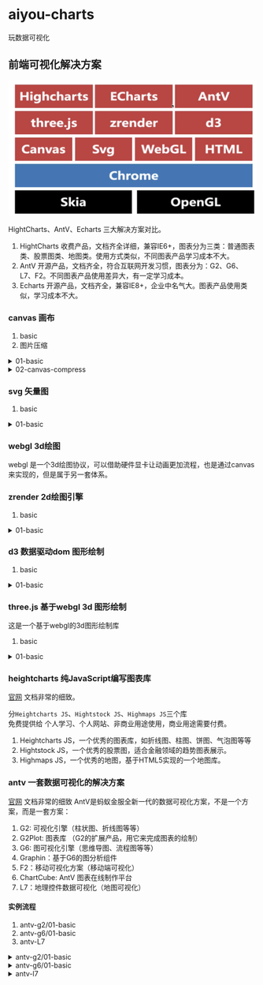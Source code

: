 # aiyou-charts
玩数据可视化

## 前端可视化解决方案

![众多可视化解决方案](./md-source/可视化解决方案-20200816095839.png)

HightCharts、AntV、Echarts 三大解决方案对比。

1. HightCharts 收费产品，文档齐全详细，兼容IE6+，图表分为三类：普通图表类、股票图类、地图类。使用方式类似，不同图表产品学习成本不大。
2. AntV 开源产品，文档齐全，符合互联网开发习惯，图表分为：G2、G6、L7、F2。不同图表产品使用差异大，有一定学习成本。
3. Echarts 开源产品，文档齐全，兼容IE8+，企业中名气大。图表产品使用类似，学习成本不大。

### canvas 画布

1. basic
2. 图片压缩


<details>
<summary>01-basic</summary>

1. 在html中编写canvas标签，得指定宽高
2. 获取canvas 的 dom
3. 获取canvas 上下文对象
4. 设置你要的绘图属性
5. 调用绘图的API方法

> **HELP**
> [html5 canvas 手册](https://www.w3school.com.cn/tags/html_ref_canvas.asp)

</details>


<details>
<summary>02-canvas-compress</summary>

1. html中添加一个type为file的input
2. 在script中定义上传类型以及上传容器限制的常量
3. 监听文件域的change事件，对文件的类型以及大小进行判断，最后调用`convertImageToBase64`方法
4. 在`convertImageToBase64`将图片转换成base64，并将base64码传到回调函数中，回调函数中会调用`compress`方法来进行base64后的图片的压缩
5. 在`compress`方法中定义压缩后的图片的最大宽高，将base64码赋值给Image对象的src，同时监听Image对象的load方法。
6. 根据图片的原始宽高除以最大宽高来计算图片的压缩比率，通过压缩比率来重置压缩后的图片宽高。当图片原始宽高小于最大宽高时可以不进行压缩，也可以将图片新的宽高设置为原始宽高。创建画布对象，设置它的宽高，创建画布上下文，将图片绘制到画布上去，调用canvas的toBase64URL方法，同时设置压缩比率和图片类型。最终调用回调函数，将压缩后的图片的base64码传到回调函数中去。最后会调用`uploadToServer`方法，将base64码传递到服务上。

</details>



### svg 矢量图

1. basic

<details>

<summary>01-basic</summary>

1. 在html中编写svg标签，指定宽高
2. 编写svg绘图标签
3. 编写绘图标签的属性和样式

> **HELP**
> [html5 svg 手册](https://www.w3school.com.cn/svg/svg_reference.asp)

</details>

### webgl 3d绘图

webgl 是一个3d绘图协议，可以借助硬件显卡让动画更加流程，也是通过canvas来实现的，但是属于另一套体系。

### zrender 2d绘图引擎

1. basic

<details>

<summary>01-basic</summary>

1. 引入zrender的类库
2. 编写一个div容器
3. 初始化zrender容器对象
4. 初始化zrender绘图对象（矩形、折现、圆、点...）
5. 调用zrender 的 add方法进行绘图

> **HELP**
> [zrender 官网](https://ecomfe.github.io/zrender-doc/public/)
> [zrender 官网-实例](https://ecomfe.github.io/zrender-doc/public/examples.html)
> [zrender 官网-文档](https://ecomfe.github.io/zrender-doc/public/api.html)
> [zrender 官网-实例代码](https://github.com/ecomfe/zrender-doc/tree/master/public/examples)

</details>

### d3 数据驱动dom 图形绘制

1. basic

<details>

<summary>01-basic</summary>

1. 引入d3的类库
2. 通过调用d3的API将html的dom转换成d3的dom
3. 调用d3的API(datum、data、text...)来实现以数据驱动DOM

> **HELP**
> [d3 官网](https://d3js.org/)
> [d3 案例](https://observablehq.com/@d3/gallery)
> [d3 学习之路](https://zhuanlan.zhihu.com/p/38001672)
> [d3 绘制思维导图](https://github.com/reclay/vue-d3-tree-example)

</details>

### three.js 基于webgl 3d 图形绘制

这是一个基于webgl的3d图形绘制库

1. basic

<details>
<summary>01-basic</summary>

> **HELP**
> [开源地址](https://github.com/mrdoob/three.js)
> [官方文档](https://threejs.org/docs/)

</details>

### heightcharts 纯JavaScript编写图表库

[官网](https://www.highcharts.com.cn/)  文档非常的细致。

分`Heightcharts JS`、`Hightstock JS`、`Highmaps JS`三个库  
免费提供给 个人学习、个人网站、非商业用途使用，商业用途需要付费。  

1. Heightcharts JS，一个优秀的图表库，如折线图、柱图、饼图、气泡图等等
2. Hightstock JS，一个优秀的股票图，适合金融领域的趋势图表展示。
3. Highmaps JS，一个优秀的地图，基于HTML5实现的一个地图库。

### antv 一套数据可视化的解决方案

[官网](https://antv.vision/zh)  文档非常的细致
AntV是蚂蚁金服全新一代的数据可视化方案，不是一个方案，而是一套方案：

1. G2: 可视化引擎（柱状图、折线图等等）
2. G2Plot: 图表库 （G2的扩展产品，用它来完成图表的绘制）
3. G6: 图可视化引擎（思维导图、流程图等等）
4. Graphin：基于G6的图分析组件
5. F2：移动可视化方案（移动端可视化）
6. ChartCube: AntV 图表在线制作平台
7. L7：地理控件数据可视化（地图可视化）

#### 实例流程

1. antv-g2/01-basic
2. antv-g6/01-basic
3. antv-L7

<details>

<summary>antv-g2/01-basic</summary>

1. 引入js库
2. 编写渲染容器的DOM
3. 获取渲染的DOM对象
4. 获取渲染的数据，准备数据源，G6和D3一样也是用数据驱动，G6使用canvas，D3使用svg。
5. 初始化G2绘图对象，如G2Plot.Line，配置绘图参数
6. 调用data方法填充数据，调用render完成渲染。

</details>

<details>

<summary>antv-g6/01-basic</summary>

1. 引入js库
2. 编写渲染容器的DOM
3. 获取渲染的数据，准备数据源，点集合、边集合
4. 获取渲染DOM对象
5. 初始化G6绘图对象，如G6.Graph，配置绘图参数
6. 调用render完成渲染

</details>

<details>

<summary>antv-l7</summary>

1. 引入js脚本
2. 编写渲染容器的DOM
3. 初始化地图对象 L7.Scene
4. 获取数据
5. 数据清洗（数据过滤）
6. 初始化绘图对象，如L7.PonintLayer，对绘图对象进行一系列的属性部署
7. 调用 L7.Scene.addLayer 来添加绘制的图层

</details>